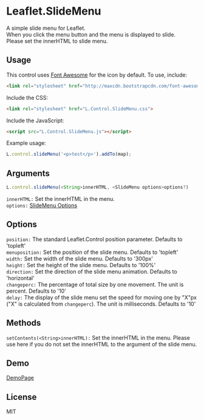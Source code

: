 Leaflet.SlideMenu
====

A simple slide menu for Leaflet.  
When you click the menu button and the menu is displayed to slide.  
Please set the innerHTML to slide menu.  


## Usage

This control uses [Font Awesome](https://fortawesome.github.io/Font-Awesome/) for the icon by default. To use, include:

```html
<link rel="stylesheet" href="http://maxcdn.bootstrapcdn.com/font-awesome/4.5.0/css/font-awesome.min.css">
```

Include the CSS:

```html
<link rel="stylesheet" href="L.Control.SlideMenu.css">
```


Include the JavaScript:

```html
<script src="L.Control.SlideMenu.js"></script>
```


Example usage:

```javascript
L.control.slideMenu('<p>test</p>').addTo(map);
```

## Arguments
```javascript
L.control.slideMenu(<String>innerHTML, <SlideMenu options>options?)
```
`innerHTML:` Set the innerHTML in the menu.  
`options:` [SlideMenu Options](https://github.com/unbam/Leaflet.SlideMenu/blob/master/README.md#options)


## Options

`position:` The standard Leaflet.Control position parameter. Defaults to 'topleft'  
`menuposition:` Set the position of the slide menu. Defaults to 'topleft'  
`width:` Set the width of the slide menu. Defaults to '300px'  
`height:` Set the height of the slide menu. Defaults to '100%'  
`direction:` Set the direction of the slide menu animation. Defaults to 'horizontal'  
`changeperc:` The percentage of total size by one movement. The unit is percent. Defaults to '10'  
`delay:` The display of the slide menu set the speed for moving one by "X"px ("X" is calculated from `changeperc`). The unit is milliseconds. Defaults to '10'


## Methods

`setContents(<String>innerHTML):` Set the innerHTML in the menu. Please use here if you do not set the innerHTML to the argument of the slide menu.


## Demo

[DemoPage](http://unbam.github.io/Leaflet.SlideMenu/)


## License

MIT
